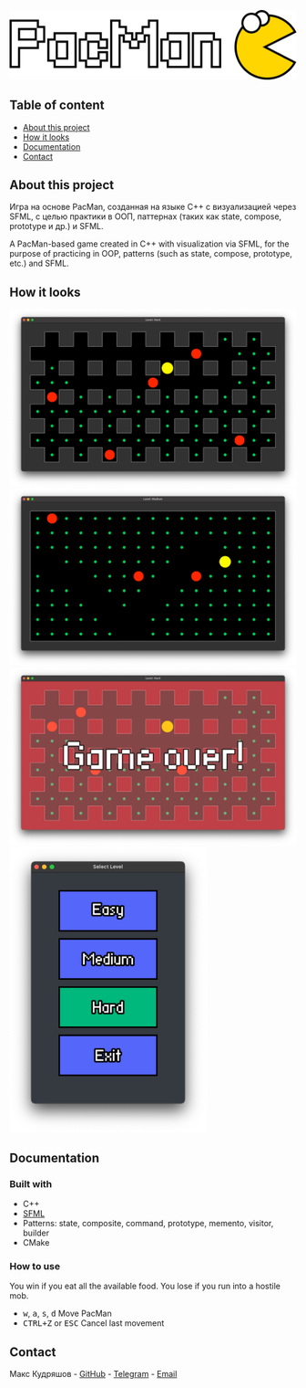 [//]: # (<p align="center">)

[//]: # (      <img src="https://ww1.logoeps.net/wp-content/uploads/2016/12/pac-man-logo-785x205.png" width="726">)

[//]: # (</p>)

<p align="center">
      <img src="doc/logo.png" width="726">
</p>



## Table of content

- [About this project](#about-this-project)
- [How it looks](#how-it-looks)
- [Documentation](#documentation)
- [Contact](#contact)

## About this project

Игра на основе PacMan, созданная на языке C++ с визуализацией через SFML, с целью практики в ООП, паттернах (таких как
state, compose, prototype и др.) и SFML.

A PacMan-based game created in C++ with visualization via SFML, for the purpose of practicing in OOP, patterns (such as
state, compose, prototype, etc.) and SFML.

## How it looks

<img src="doc/gameplay_hard.png"/>

<img src="doc/gameplay_medium.png"/>

<img src="doc/game_over.png"/>

<img src="doc/menu.png" height="500"/>


[//]: # (![Image]&#40;doc/gameplay_hard.png&#41;)

[//]: # (![Image]&#40;doc/gameplay_medium.png&#41;)

[//]: # (![Image]&#40;doc/game_over.png&#41;)

[//]: # (![Image]&#40;doc/menu.png&#41;)

[//]: # (<img src="doc/gameplay_hard.png" height="250"/>)

[//]: # (<img src="doc/gameplay_medium.png" height="250"/>)

[//]: # (<img src="doc/game_over.png" height="250"/>)

[//]: # (<img src="doc/menu.png" height="250"/>)

## Documentation

### Built with

- C++
- [SFML](https://www.sfml-dev.org/index.php)
- Patterns: state, composite, command, prototype, memento, visitor, builder
- CMake


### How to use

You win if you eat all the available food. You lose if you run into a hostile mob.

- <kbd>w</kbd>, <kbd>a</kbd>, <kbd>s</kbd>, <kbd>d</kbd> Move PacMan
- <kbd>CTRL+Z</kbd> or <kbd>ESC</kbd> Cancel last movement

## Contact

Макс
Кудряшов - [GitHub](tg://resolve?domain=bzvyagintsev) - [Telegram](tg://resolve?domain=bzvyagintsev) - [Email](tg://resolve?domain=bzvyagintsev)
